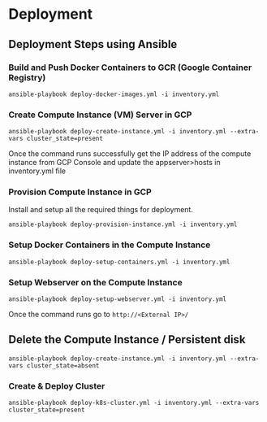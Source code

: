 # Deployment


## Deployment Steps using Ansible

### Build and Push Docker Containers to GCR (Google Container Registry)
```
ansible-playbook deploy-docker-images.yml -i inventory.yml
```

### Create Compute Instance (VM) Server in GCP
```
ansible-playbook deploy-create-instance.yml -i inventory.yml --extra-vars cluster_state=present
```

Once the command runs successfully get the IP address of the compute instance from GCP Console and update the appserver>hosts in inventory.yml file

### Provision Compute Instance in GCP
Install and setup all the required things for deployment.
```
ansible-playbook deploy-provision-instance.yml -i inventory.yml
```

### Setup Docker Containers in the  Compute Instance
```
ansible-playbook deploy-setup-containers.yml -i inventory.yml
```

### Setup Webserver on the Compute Instance
```
ansible-playbook deploy-setup-webserver.yml -i inventory.yml
```
Once the command runs go to `http://<External IP>/` 

## **Delete the Compute Instance / Persistent disk**
```
ansible-playbook deploy-create-instance.yml -i inventory.yml --extra-vars cluster_state=absent
```

### Create & Deploy Cluster
```
ansible-playbook deploy-k8s-cluster.yml -i inventory.yml --extra-vars cluster_state=present
```
